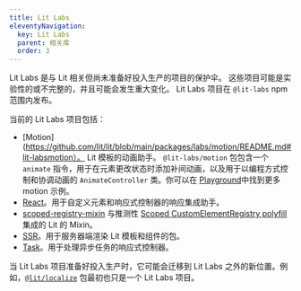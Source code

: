 ```yaml
---
title: Lit Labs
eleventyNavigation:
  key: Lit Labs
  parent: 相关库
  order: 3
---
```



Lit Labs 是与 Lit 相关但尚未准备好投入生产的项目的保护伞。 这些项目可能是实验性的或不完整的，并且可能会发生重大变化。 Lit Labs 项目在 `@lit-labs` npm 范围内发布。

当前的 Lit Labs 项目包括：

* [Motion](https://github.com/lit/lit/blob/main/packages/labs/motion/README.md#lit-labsmotion）。 Lit 模板的动画助手。 `@lit-labs/motion` 包包含一个 `animate` 指令，用于在元素更改状态时添加补间动画，以及用于以编程方式控制和协调动画的 `AnimateController` 类。你可以在 [Playground](https://lit.dev/playground/#sample=examples/motion-simple)中找到更多 motion 示例。
* [React](https://github.com/lit/lit/tree/main/packages/labs/react#lit-labsreact)。用于自定义元素和响应式控制器的响应集成助手。
* [scoped-registry-mixin](https://github.com/lit/lit/tree/main/packages/labs/scoped-registry-mixin#lit-labsscoped-registry-mixin) 与推测性 [Scoped CustomElementRegistry polyfill](https://github.com/webcomponents/polyfills/tree/master/packages/scoped-custom-element-registry)集成的 Lit 的 Mixin。
* [SSR](https://github.com/lit/lit/tree/main/packages/labs/ssr#lit-labsssr)。用于服务器端渲染 Lit 模板和组件的包。
* [Task](https://github.com/lit/lit/blob/main/packages/labs/task/README.md#lit-labstask)。用于处理异步任务的响应式控制器。

当 Lit Labs 项目准备好投入生产时，它可能会迁移到 Lit Labs 之外的新位置。例如，[`@lit/localize`]({{baseurl}}/docs/localization/overview/) 包最初也只是一个 Lit Labs 项目。